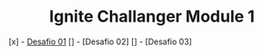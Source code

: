 <h1 align='center'>
Ignite Challanger Module 1
</h1>

[x] - [Desafio 01](https://github.com/vitorpontual/Ignite-Bootcamp/tree/main/modulo-1/desafio-complementares/todo)
[] - [Desafio 02]
[] - [Desafio 03]

